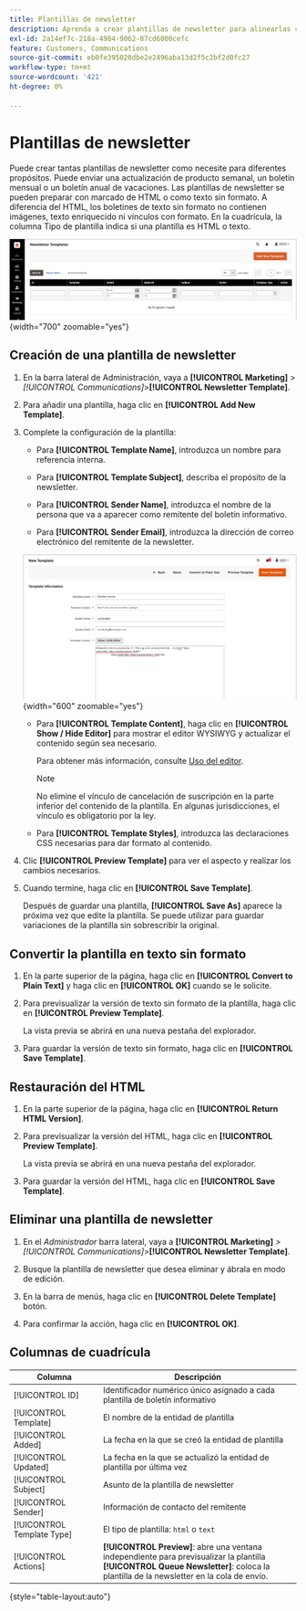 ```yaml
---
title: Plantillas de newsletter
description: Aprenda a crear plantillas de newsletter para alinearlas con su estrategia de comunicaciones.
exl-id: 2a14ef7c-218a-4984-9062-87cd6000cefc
feature: Customers, Communications
source-git-commit: eb0fe395020dbe2e2496aba13d2f5c2bf2d0fc27
workflow-type: tm+mt
source-wordcount: '421'
ht-degree: 0%

---
```


# Plantillas de newsletter

Puede crear tantas plantillas de newsletter como necesite para diferentes propósitos. Puede enviar una actualización de producto semanal, un boletín mensual o un boletín anual de vacaciones. Las plantillas de newsletter se pueden preparar con marcado de HTML o como texto sin formato. A diferencia del HTML, los boletines de texto sin formato no contienen imágenes, texto enriquecido ni vínculos con formato. En la cuadrícula, la columna Tipo de plantilla indica si una plantilla es HTML o texto.

![Plantillas de newsletter: agregar a la cola de newsletter](./assets/newsletter-templates-grid.png){width="700" zoomable="yes"}

## Creación de una plantilla de newsletter

1. En la barra lateral de Administración, vaya a **[!UICONTROL Marketing]** > _[!UICONTROL Communications]_>**[!UICONTROL Newsletter Template]**.

1. Para añadir una plantilla, haga clic en **[!UICONTROL Add New Template]**.

1. Complete la configuración de la plantilla:

   - Para **[!UICONTROL Template Name]**, introduzca un nombre para referencia interna.

   - Para **[!UICONTROL Template Subject]**, describa el propósito de la newsletter.

   - Para **[!UICONTROL Sender Name]**, introduzca el nombre de la persona que va a aparecer como remitente del boletín informativo.

   - Para **[!UICONTROL Sender Email]**, introduzca la dirección de correo electrónico del remitente de la newsletter.

   ![Información de plantilla de newsletter](./assets/newsletter-template-information2.png){width="600" zoomable="yes"}

   - Para **[!UICONTROL Template Content]**, haga clic en **[!UICONTROL Show / Hide Editor]** para mostrar el editor WYSIWYG y actualizar el contenido según sea necesario.

     Para obtener más información, consulte [Uso del editor](../content-design/editor.md).

     >[!NOTE]
     >
     >No elimine el vínculo de cancelación de suscripción en la parte inferior del contenido de la plantilla. En algunas jurisdicciones, el vínculo es obligatorio por la ley.

   - Para **[!UICONTROL Template Styles]**, introduzca las declaraciones CSS necesarias para dar formato al contenido.

1. Clic **[!UICONTROL Preview Template]** para ver el aspecto y realizar los cambios necesarios.

1. Cuando termine, haga clic en **[!UICONTROL Save Template]**.

   Después de guardar una plantilla, **[!UICONTROL Save As]** aparece la próxima vez que edite la plantilla. Se puede utilizar para guardar variaciones de la plantilla sin sobrescribir la original.

## Convertir la plantilla en texto sin formato

1. En la parte superior de la página, haga clic en **[!UICONTROL Convert to Plain Text]** y haga clic en **[!UICONTROL OK]** cuando se le solicite.

1. Para previsualizar la versión de texto sin formato de la plantilla, haga clic en **[!UICONTROL Preview Template]**.

   La vista previa se abrirá en una nueva pestaña del explorador.

1. Para guardar la versión de texto sin formato, haga clic en **[!UICONTROL Save Template]**.

## Restauración del HTML

1. En la parte superior de la página, haga clic en **[!UICONTROL Return HTML Version]**.  

1. Para previsualizar la versión del HTML, haga clic en **[!UICONTROL Preview Template]**.

   La vista previa se abrirá en una nueva pestaña del explorador.

1. Para guardar la versión del HTML, haga clic en **[!UICONTROL Save Template]**.

## Eliminar una plantilla de newsletter

1. En el _Administrador_ barra lateral, vaya a **[!UICONTROL Marketing]** > _[!UICONTROL Communications]_>**[!UICONTROL Newsletter Template]**.

1. Busque la plantilla de newsletter que desea eliminar y ábrala en modo de edición.

1. En la barra de menús, haga clic en **[!UICONTROL Delete Template]** botón.

1. Para confirmar la acción, haga clic en **[!UICONTROL OK]**.

## Columnas de cuadrícula

| Columna | Descripción |
|--- |--- |
| [!UICONTROL ID] | Identificador numérico único asignado a cada plantilla de boletín informativo |
| [!UICONTROL Template] | El nombre de la entidad de plantilla |
| [!UICONTROL Added] | La fecha en la que se creó la entidad de plantilla |
| [!UICONTROL Updated] | La fecha en la que se actualizó la entidad de plantilla por última vez |
| [!UICONTROL Subject] | Asunto de la plantilla de newsletter |
| [!UICONTROL Sender] | Información de contacto del remitente |
| [!UICONTROL Template Type] | El tipo de plantilla: `html` o `text` |
| [!UICONTROL Actions] | **[!UICONTROL Preview]**: abre una ventana independiente para previsualizar la plantilla <br>**[!UICONTROL Queue Newsletter]**: coloca la plantilla de la newsletter en la cola de envío. |

{style="table-layout:auto"}
